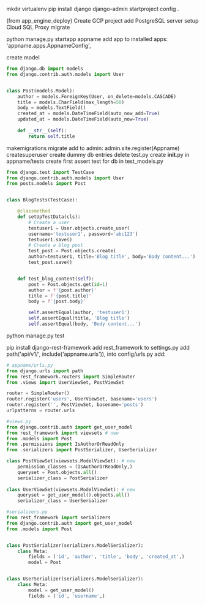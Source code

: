mkdir
virtualenv
pip install django
django-admin startproject config .


(from app_engine_deploy)
Create GCP project
add PostgreSQL server 
setup Cloud SQL Proxy
migrate

python manage.py startapp appname
add app to installed apps: 'appname.apps.AppnameConfig',

create model
```py
from django.db import models
from django.contrib.auth.models import User


class Post(models.Model):
    author = models.ForeignKey(User, on_delete=models.CASCADE)
    title = models.CharField(max_length=50)
    body = models.TextField()
    created_at = models.DateTimeField(auto_now_add=True)
    updated_at = models.DateTimeField(auto_now=True)
    
    def __str__(self):
        return self.title
```
makemigrations
migrate
add to admin: admin.site.register(Appname)
createsuperuser
create dummy db entries
delete test.py
create __init__.py in appname/tests
create first assert test for db in test_models.py
```py
from django.test import TestCase
from django.contrib.auth.models import User
from posts.models import Post


class BlogTests(TestCase):

    @classmethod
    def setUpTestData(cls):
        # Create a user
        testuser1 = User.objects.create_user(
        username='testuser1', password='abc123')
        testuser1.save()
        # Create a blog post
        test_post = Post.objects.create(
        author=testuser1, title='Blog title', body='Body content...')
        test_post.save()


    def test_blog_content(self):
        post = Post.objects.get(id=1)
        author = f'{post.author}'
        title = f'{post.title}'
        body = f'{post.body}'

        self.assertEqual(author, 'testuser1')
        self.assertEqual(title, 'Blog title')
        self.assertEqual(body, 'Body content...')
```
python manage.py test

pip install django-rest-framework
add rest_framework to settings.py
add path('api/v1/', include('appname.urls')), into config/urls.py
add:
```py
# appname/urls.py
from django.urls import path
from rest_framework.routers import SimpleRouter
from .views import UserViewSet, PostViewSet

router = SimpleRouter()
router.register('users', UserViewSet, basename='users')
router.register('', PostViewSet, basename='posts')
urlpatterns = router.urls

#views.py
from django.contrib.auth import get_user_model
from rest_framework import viewsets # new
from .models import Post
from .permissions import IsAuthorOrReadOnly
from .serializers import PostSerializer, UserSerializer

class PostViewSet(viewsets.ModelViewSet): # new
    permission_classes = (IsAuthorOrReadOnly,)
    queryset = Post.objects.all()
    serializer_class = PostSerializer
    
class UserViewSet(viewsets.ModelViewSet): # new
    queryset = get_user_model().objects.all()
    serializer_class = UserSerializer

#serializers.py
from rest_framework import serializers
from django.contrib.auth import get_user_model
from .models import Post


class PostSerializer(serializers.ModelSerializer):
    class Meta:
        fields = ('id', 'author', 'title', 'body', 'created_at',)
        model = Post


class UserSerializer(serializers.ModelSerializer):
	class Meta:
		model = get_user_model()
		fields = ('id', 'username',)
```
<!--stackedit_data:
eyJoaXN0b3J5IjpbLTIwMDU1Njk3MTksLTkxNDUyMjk3NCw4Mz
E1MjI1NDgsLTQ1Njk2NDgxNSwtMTU0NTMwMTAxM119
-->